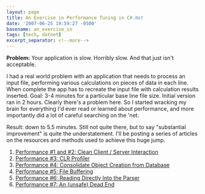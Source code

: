 ```yaml
---
layout: page
title: An Exercise in Performance Tuning in C#.Net
date: '2007-06-25 19:59:27 -0500'
basename: an_exercise_in
tags: [tech, dotnet]
excerpt_separator: <!--more-->
---
```


**Problem:** Your application is slow. Horribly slow. And that just isn't
acceptable.

<!--more-->

I had a real world problem with an application that needs to process an input
file, performing various calculations on pieces of data in each line. When
complete the app has to recreate the input file with calculation results
inserted. Goal: 3-4 minutes for a particular base line file size. Initial
version ran in 2 hours. Clearly there's a problem here. So I started wracking my
brain for everything I'd ever read or learned about performance, and more
importantly did a lot of careful searching on the 'net.

Result: down to 5.5 minutes. Still not quite there, but to say "substantial
improvement" is quite the understatement. I'll be posting a series of articles
on the resources and methods used to achieve this huge jump.


1. [Performance #1 and #2: Clean Client / Server Interaction](/archive/2007/06/29/performance_1_a/)
1. [Performance #3: CLR Profiler](/archive/2007/07/05/performance_3_c/)
1. [Performance #4: Consolidate Object Creation from Database](/archive/2007/07/14/performance_4_c/)
1. [Performance #5: File Buffering](/archive/2007/07/19/performance_5_f/)
1. [Performance #6: Reading Directly Into the Parser](/archive/2007/07/23/performance_5_r/)
1. [Performance #7: An (unsafe) Dead End](/archive/2007/09/21/performance_7_f/)
